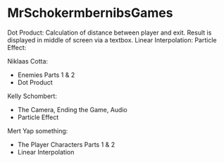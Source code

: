 # MrSchokermbernibsGames

Dot Product: Calculation of distance between player and exit. Result is displayed in middle of screen via a textbox.
Linear Interpolation:
Particle Effect: 

Niklaas Cotta:
- Enemies Parts 1 & 2
- Dot Product

Kelly Schombert:
- The Camera, Ending the Game, Audio
- Particle Effect

Mert Yap something:
- The Player Characters Parts 1 & 2
- Linear Interpolation
